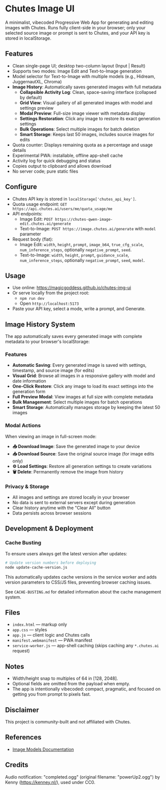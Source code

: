 # Chutes Image UI

A minimalist, vibecoded Progressive Web App for generating and editing images with Chutes. Runs fully client-side in your browser; only your selected source image or prompt is sent to Chutes, and your API key is stored in localStorage.

## Features
- Clean single-page UI; desktop two-column layout (Input | Result)
- Supports two modes: Image Edit and Text-to-Image generation
- Model selector for Text-to-Image with multiple models (e.g., Hidream, JuggernautXL, Chroma)
- **Image History**: Automatically saves generated images with full metadata
  - **Collapsible Activity Log**: Clean, space-saving interface (collapsed by default)
  - **Grid View**: Visual gallery of all generated images with model and settings preview
  - **Modal Preview**: Full-size image viewer with metadata display
  - **Settings Restoration**: Click any image to restore its exact generation settings
  - **Bulk Operations**: Select multiple images for batch deletion
  - **Smart Storage**: Keeps last 50 images, includes source images for edits
- Quota counter: Displays remaining quota as a percentage and usage details
- Experimental PWA: installable, offline app-shell cache
- Activity log for quick debugging and status
- Copies output to clipboard and allows download
- No server code; pure static files

## Configure
- Chutes API key is stored in `localStorage['chutes_api_key']`.
- Quota usage endpoint: `GET https://api.chutes.ai/users/me/quota_usage/me`
- API endpoints:
  - Image Edit: `POST https://chutes-qwen-image-edit.chutes.ai/generate`
  - Text-to-Image: `POST https://image.chutes.ai/generate` with `model` parameter
- Request body (flat):
  - Image Edit: `width`, `height`, `prompt`, `image_b64`, `true_cfg_scale`, `num_inference_steps`, optionally `negative_prompt`, `seed`.
  - Text-to-Image: `width`, `height`, `prompt`, `guidance_scale`, `num_inference_steps`, optionally `negative_prompt`, `seed`, `model`.

## Usage
- Use online: https://magicgoddess.github.io/chutes-img-ui
- Or serve locally from the project root:
  - `npm run dev`
  - Open `http://localhost:5173`
- Paste your API key, select a mode, write a prompt, and Generate.

## Image History System

The app automatically saves every generated image with complete metadata to your browser's localStorage:

### Features
- **Automatic Saving**: Every generated image is saved with settings, timestamp, and source image (for edits)
- **Visual Grid**: Browse all images in a responsive gallery with model and date information
- **One-Click Restore**: Click any image to load its exact settings into the generation form
- **Full Preview Modal**: View images at full size with complete metadata
- **Bulk Management**: Select multiple images for batch operations
- **Smart Storage**: Automatically manages storage by keeping the latest 50 images

### Modal Actions
When viewing an image in full-screen mode:
- **📥 Download Image**: Save the generated image to your device
- **📥 Download Source**: Save the original source image (for image edits only)
- **⚙️ Load Settings**: Restore all generation settings to create variations
- **🗑️ Delete**: Permanently remove the image from history

### Privacy & Storage
- All images and settings are stored locally in your browser
- No data is sent to external servers except during generation
- Clear history anytime with the "Clear All" button
- Data persists across browser sessions

## Development & Deployment

### Cache Busting
To ensure users always get the latest version after updates:

```bash
# Update version numbers before deploying
node update-cache-version.js
```

This automatically updates cache versions in the service worker and adds version parameters to CSS/JS files, preventing browser caching issues.

See `CACHE-BUSTING.md` for detailed information about the cache management system.

## Files
- `index.html` — markup only
- `app.css` — styles
- `app.js` — client logic and Chutes calls
- `manifest.webmanifest` — PWA manifest
- `service-worker.js` — app-shell caching (skips caching any `*.chutes.ai` request)

## Notes
- Width/height snap to multiples of 64 in [128, 2048].
- Optional fields are omitted from the payload when empty.
- The app is intentionally vibecoded: compact, pragmatic, and focused on getting you from prompt to pixels fast.

## Disclaimer
This project is community-built and not affiliated with Chutes.

## References
- [Image Models Documentation](./reference/img-models.md)


## Credits
Audio notification: "completed.ogg" (original filename: "powerUp2.ogg") by Kenny (https://kenney.nl/), used under CC0.
